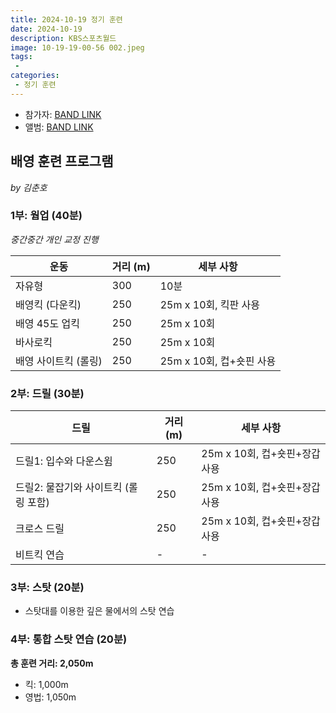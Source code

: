 ```yaml
---
title: 2024-10-19 정기 훈련
date: 2024-10-19
description: KBS스포츠월드
image: 10-19-19-00-56 002.jpeg
tags:
 - 
categories:
 - 정기 훈련
---
```


- 참가자: [BAND LINK](https://band.us/band/93484357/schedule/4%2F93484357%2F495289262%2F19700101)
- 앨범: [BAND LINK](https://band.us/band/93484357/album/82650251)

## 배영 훈련 프로그램
*by 김춘호*

### 1부: 웜업 (40분)
*중간중간 개인 교정 진행*

| 운동 | 거리 (m) | 세부 사항 |
|------|----------|-----------|
| 자유형 | 300 | 10분 |
| 배영킥 (다운킥) | 250 | 25m x 10회, 킥판 사용 |
| 배영 45도 업킥 | 250 | 25m x 10회 |
| 바사로킥 | 250 | 25m x 10회 |
| 배영 사이트킥 (롤링) | 250 | 25m x 10회, 컵+숏핀 사용 |

### 2부: 드릴 (30분)

| 드릴 | 거리 (m) | 세부 사항 |
|------|----------|-----------|
| 드릴1: 입수와 다운스윔 | 250 | 25m x 10회, 컵+숏핀+장갑 사용 |
| 드릴2: 물잡기와 사이트킥 (롤링 포함) | 250 | 25m x 10회, 컵+숏핀+장갑 사용 |
| 크로스 드릴 | 250 | 25m x 10회, 컵+숏핀+장갑 사용 |
| 비트킥 연습 | - | - |

### 3부: 스탓 (20분)
- 스탓대를 이용한 깊은 물에서의 스탓 연습

### 4부: 통합 스탓 연습 (20분)

**총 훈련 거리: 2,050m**
- 킥: 1,000m
- 영법: 1,050m